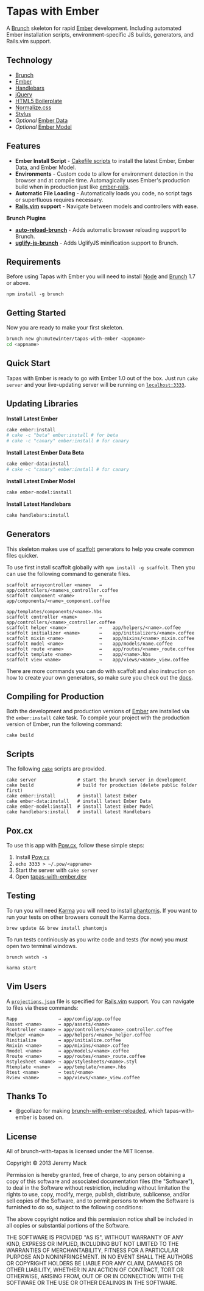 # Tapas with Ember

A [Brunch][] skeleton for rapid [Ember][] development. Including automated
Ember installation scripts, environment-specific JS builds, generators, and
Rails.vim support.

## Technology

* [Brunch][]
* [Ember][]
* [Handlebars](http://handlebarsjs.com)
* [jQuery](http://jquery.com)
* [HTML5 Boilerplate](http://html5boilerplate.com)
* [Normalize.css](http://necolas.github.io/normalize.css/)
* [Stylus][]
* _Optional_ [Ember Data][]
* _Optional_ [Ember Model][]

## Features

* **Ember Install Script** - [Cakefile scripts](Cakefile) to install the latest
  Ember, Ember Data, and Ember Model.
* **Environments** - Custom code to allow for environment detection
  in the browser and at compile time. Automagically uses Ember's production
  build when in production just like [ember-rails][].
* **Automatic File Loading** - Automatically loads you code, no script tags or
  superfluous requires necessary.
* **[Rails.vim] support** - Navigate between models and controllers with ease.

**Brunch Plugins**

* **[auto-reload-brunch][]** - Adds automatic browser reloading support to
  Brunch.
* **[uglify-js-brunch][]** - Adds UglifyJS minification support to Brunch.

## Requirements

Before using Tapas with Ember you will need to install [Node][] and
[Brunch][] 1.7 or above.

```
npm install -g brunch
```

## Getting Started

Now you are ready to make your first skeleton.

```bash
brunch new gh:mutewinter/tapas-with-ember <appname>
cd <appname>
```

## Quick Start

Tapas with Ember is ready to go with Ember 1.0 out of the box. Just run `cake
server` and your live-updating server will be running on
[`localhost:3333`](http://localhost:3333).

## Updating Libraries

**Install Latest Ember**

```bash
cake ember:install
# cake -c "beta" ember:install # for beta
# cake -c "canary" ember:install # for canary
```

**Install Latest Ember Data Beta**

```bash
cake ember-data:install
# cake -c "canary" ember:install # for canary
```

**Install Latest Ember Model**

```bash
cake ember-model:install
```

**Install Latest Handlebars**

```bash
cake handlebars:install
```

## Generators

This skeleton makes use of [scaffolt][] generators to help you create common
files quicker.

To use first install scaffolt globally with `npm install -g scaffolt`. Then you
can use the following command to generate files.

```
scaffolt arraycontroller <name>   →    app/controllers/<name>s_controller.coffee
scaffolt component <name>         →    app/components/<name>_component.coffee
                                       app/templates/components/<name>.hbs
scaffolt controller <name>        →    app/controllers/<name>_controller.coffee
scaffolt helper <name>            →    app/helpers/<name>.coffee
scaffolt initializer <name>       →    app/initializers/<name>.coffee
scaffolt mixin <name>             →    app/mixins/<name>_mixin.coffee
scaffolt model <name>             →    app/models/name.coffee
scaffolt route <name>             →    app/routes/<name>_route.coffee
scaffolt template <name>          →    app/<name>.hbs
scaffolt view <name>              →    app/views/<name>_view.coffee
```

There are more commands you can do with scaffolt and also instruction on how to
create your own generators, so make sure you check out the
[docs](https://github.com/paulmillr/scaffolt#readme).

## Compiling for Production

Both the development and production versions of [Ember][] are installed via
the `ember:install` cake task. To compile your project with the production
version of Ember, run the following command:

`cake build`

## Scripts

The following [`cake`](/Cakefile) scripts are provided.

```
cake server               # start the brunch server in development
cake build                # build for production (delete public folder first)
cake ember:install        # install latest Ember
cake ember-data:install   # install latest Ember Data
cake ember-model:install  # install latest Ember Model
cake handlebars:install   # install latest Handlebars
```

## Pox.cx

To use this app with [Pow.cx](http://pow.cx/), follow these simple steps:

1. Install [Pow.cx](http://pow.cx/)
1. `echo 3333 > ~/.pow/<appname>`
1. Start the server with `cake server`
1. Open [tapas-with-ember.dev](http://<app-name>.dev)


## Testing

To run you will need [Karma](https://github.com/karma-runner) you will need to
install [phantomjs](https://github.com/ariya/phantomjs). If you want to run
your tests on other browsers consult the Karma docs.

```
brew update && brew install phantomjs
```

To run tests continiously as you write code and tests (for now) you must open
two terminal windows.

```
brunch watch -s
```

```
karma start
```

## Vim Users

A [`projections.json`](/config/projections.json) file is specified for
[Rails.vim][] support. You can navigate to files via these commands:

```
Rapp               → app/config/app.coffee
Rasset <name>      → app/assets/<name>
Rcontroller <name> → app/controllers/<name>_controller.coffee
Rhelper <name>     → app/helpers/<name>_helper.coffee
Rinitialize        → app/initialize.coffee
Rmixin <name>      → app/mixins/<name>.coffee
Rmodel <name>      → app/models/<name>.coffee
Rroute <name>      → app/routes/<name>_route.coffee
Rstylesheet <name> → app/stylesheets/<name>.styl
Rtemplate <name>   → app/template/<name>.hbs
Rtest <name>       → test/<name>
Rview <name>       → app/views/<name>_view.coffee
```

## Thanks To

* @gcollazo for making [brunch-with-ember-reloaded][], which tapas-with-ember
  is based on.

## License

All of brunch-with-tapas is licensed under the MIT license.

Copyright © 2013 Jeremy Mack

Permission is hereby granted, free of charge, to any person obtaining a copy of
this software and associated documentation files (the "Software"), to deal in
the Software without restriction, including without limitation the rights to
use, copy, modify, merge, publish, distribute, sublicense, and/or sell copies
of the Software, and to permit persons to whom the Software is furnished to do
so, subject to the following conditions:

The above copyright notice and this permission notice shall be included in all
copies or substantial portions of the Software.

THE SOFTWARE IS PROVIDED "AS IS", WITHOUT WARRANTY OF ANY KIND, EXPRESS OR
IMPLIED, INCLUDING BUT NOT LIMITED TO THE WARRANTIES OF MERCHANTABILITY,
FITNESS FOR A PARTICULAR PURPOSE AND NONINFRINGEMENT. IN NO EVENT SHALL THE
AUTHORS OR COPYRIGHT HOLDERS BE LIABLE FOR ANY CLAIM, DAMAGES OR OTHER
LIABILITY, WHETHER IN AN ACTION OF CONTRACT, TORT OR OTHERWISE, ARISING FROM,
OUT OF OR IN CONNECTION WITH THE SOFTWARE OR THE USE OR OTHER DEALINGS IN THE
SOFTWARE.

[brunch-with-ember-reloaded]: https://github.com/gcollazo/brunch-with-ember-reloaded
[Stylus]: http://learnboost.github.io/stylus/
[CoffeeScript]: http://coffeescript.org/
[auto-reload-brunch]: https://github.com/brunch/auto-reload-brunch
[Brunch]: http://brunch.io
[Ember]: http://emberjs.com
[uglify-js-brunch]: https://github.com/brunch/uglify-js-brunch
[Rails.vim]: https://github.com/tpope/vim-rails
[Node]: http://nodejs.org/
[ember-rails]: https://github.com/emberjs/ember-rails
[Ember Data]: https://github.com/emberjs/data
[Ember Model]: https://github.com/ebryn/ember-model
[scaffolt]: https://github.com/paulmillr/scaffolt
